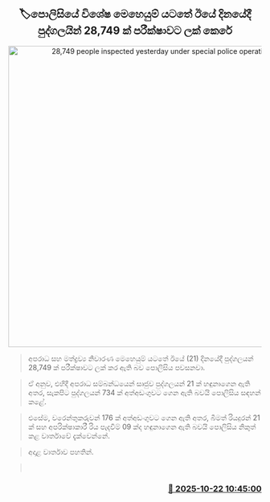 <p align='center'><b><h2 align='center' title='28,749 people inspected yesterday under special police operations'>🏷පොලිසියේ විශේෂ මෙහෙයුම් යටතේ ඊ​යේ දිනයේදී පුද්ගලයින් 28,749 ක් පරීක්ෂාවට ලක් කෙරේ</h2></b></p>
<p align='center'><img src='https://helakuru.sgp1.cdn.digitaloceanspaces.com/esana/images/lib/srilanka-police[1].jpg' width='600' alt='28,749 people inspected yesterday under special police operations'></p>

> අපරාධ සහ මත්ද්‍රව්‍ය නිවාරණ මෙහෙයුම් යටතේ ඊයේ (21) දිනයේදී පුද්ගලයන් 28,749 ක් පරීක්ෂාවට ලක් කර ඇති බව පොලිසිය පවසනවා.

> ඒ අනුව, එහිදී අපරාධ සම්බන්ධයෙන් සෘජුව පුද්ගලයන් 21 ක් හඳුනාගෙන ඇති අතර, සැකපිට පුද්ගලයන් 734 ක් අත්අඩංගුවට ගෙන ඇති බවයි පොලිසිය සඳහන් කළේ.

> එසේම, වරෙන්තුකරුවන් 176 ක් අත්අඩංගුවට ගෙන ඇති අතර, බීමත් රියදුරන් 21 ක් සහ අපරික්ෂාකාරී රිය පැදවීම් 09 ක්ද හඳුනාගෙන ඇති බවයි පොලිසිය නිකුත් කළ වාර්තාවේ දැක්වෙන්නේ.

> අදාළ වාර්තාව පහතින්.

>  



<h3 align='right'><a href='https://www.helakuru.lk/esana/p/114678/'>📅 2025-10-22 10:45:00</a></h3>
